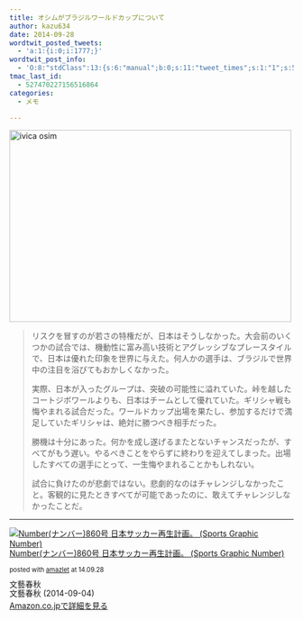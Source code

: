 ```yaml
---
title: オシムがブラジルワールドカップについて
author: kazu634
date: 2014-09-28
wordtwit_posted_tweets:
  - 'a:1:{i:0;i:1777;}'
wordtwit_post_info:
  - 'O:8:"stdClass":13:{s:6:"manual";b:0;s:11:"tweet_times";s:1:"1";s:5:"delay";s:1:"0";s:7:"enabled";s:1:"1";s:10:"separation";i:60;s:7:"version";s:3:"3.7";s:14:"tweet_template";b:0;s:6:"status";i:2;s:6:"result";a:0:{}s:13:"tweet_counter";i:2;s:13:"tweet_log_ids";a:1:{i:0;i:1777;}s:9:"hash_tags";a:0:{}s:8:"accounts";a:1:{i:0;s:7:"kazu634";}}'
tmac_last_id:
  - 527470227156516864
categories:
  - メモ

---
```

<a href="https://www.flickr.com/photos/29320956@N03/4754039729" onclick="__gaTracker('send', 'event', 'outbound-article', 'https://www.flickr.com/photos/29320956@N03/4754039729', '');" title="ivica osim by cvrcak1, on Flickr"><img class="aligncenter" src="https://farm5.staticflickr.com/4134/4754039729_ec57944232.jpg" alt="ivica osim" width="500" height="341" /></a>

> リスクを冒すのが若さの特権だが、日本はそうしなかった。大会前のいくつかの試合では、機動性に富み高い技術とアグレッシブなプレースタイルで、日本は優れた印象を世界に与えた。何人かの選手は、ブラジルで世界中の注目を浴びてもおかしくなかった。
> 
> 実際、日本が入ったグループは、突破の可能性に溢れていた。峠を越したコートジボワールよりも、日本はチームとして優れていた。ギリシャ戦も悔やまれる試合だった。ワールドカップ出場を果たし、参加するだけで満足していたギリシャは、絶対に勝つべき相手だった。
> 
> 勝機は十分にあった。何かを成し遂げるまたとないチャンスだったが、すべてがもう遅い。やるべきことをやらずに終わりを迎えてしまった。出場したすべての選手にとって、一生悔やまれることかもしれない。
> 
> 試合に負けたのが悲劇ではない。悲劇的なのはチャレンジしなかったこと。客観的に見たときすべてが可能であったのに、敢えてチャレンジしなかったことだ。

* * *

<div class="amazlet-box" style="margin-bottom: 0px;">
<div class="amazlet-image" style="float: left; margin: 0px 12px 1px 0px;">
<a href="https://www.amazon.co.jp/exec/obidos/ASIN/B00GWSTQ8Q/simsnes-22/ref=nosim/" onclick="__gaTracker('send', 'event', 'outbound-article', 'https://www.amazon.co.jp/exec/obidos/ASIN/B00GWSTQ8Q/simsnes-22/ref=nosim/', '');" target="_blank" name="amazletlink"><img style="border: none;" src="https://images-na.ssl-images-amazon.com/images/I/51XdsWlaBTL._SL160_.jpg" alt="Number(ナンバー)860号 日本サッカー再生計画。 (Sports Graphic Number)" /></a>
</div>
  
<div class="amazlet-info" style="line-height: 120%; margin-bottom: 10px;">
<div class="amazlet-name" style="margin-bottom: 10px; line-height: 120%;">
<p>
<a href="https://www.amazon.co.jp/exec/obidos/ASIN/B00GWSTQ8Q/simsnes-22/ref=nosim/" onclick="__gaTracker('send', 'event', 'outbound-article', 'https://www.amazon.co.jp/exec/obidos/ASIN/B00GWSTQ8Q/simsnes-22/ref=nosim/', 'Number(ナンバー)860号 日本サッカー再生計画。 (Sports Graphic Number)');" target="_blank" name="amazletlink">Number(ナンバー)860号 日本サッカー再生計画。 (Sports Graphic Number)</a>
</p>
      
<div class="amazlet-powered-date" style="font-size: 80%; margin-top: 5px; line-height: 120%;">
        posted with <a href="http://www.amazlet.com/" onclick="__gaTracker('send', 'event', 'outbound-article', 'http://www.amazlet.com/', 'amazlet');" title="amazlet"  target="_blank">amazlet</a> at 14.09.28
</div>
</div>
    
<div class="amazlet-detail">
      文藝春秋<br /> 文藝春秋 (2014-09-04)
</div>
    
<div class="amazlet-sub-info" style="float: left;">
<div class="amazlet-link" style="margin-top: 5px;">
<a href="https://www.amazon.co.jp/exec/obidos/ASIN/B00GWSTQ8Q/simsnes-22/ref=nosim/" onclick="__gaTracker('send', 'event', 'outbound-article', 'https://www.amazon.co.jp/exec/obidos/ASIN/B00GWSTQ8Q/simsnes-22/ref=nosim/', 'Amazon.co.jpで詳細を見る');" target="_blank" name="amazletlink">Amazon.co.jpで詳細を見る</a>
</div>
</div>
</div>
  
<div class="amazlet-footer" style="clear: left;">
</div>
</div>
